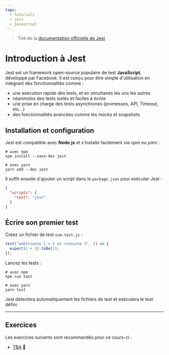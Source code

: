 ```yaml
---
tags:
  - tutorials
  - jest
  - javascript
---
```


> Tiré de la [documentation officielle de Jest](https://archive.jestjs.io/docs/en/getting-started)

# Introduction à Jest

Jest est un framework open-source populaire de test **JavaScript**, développé par Facebook. Il est conçu pour être simple d'utilisation en intégrant des fonctionnalités comme :

- une exécution rapide des tests, et en simultanés les uns les autres
- néanmoins des tests isolés et faciles à écrire
- une prise en charge des tests asynchrones (promesses, API, Timeout, etc...)
- des fonctionnalités avancées comme les mocks et snapshots

## Installation et configuration

Jest est compatible avec **Node.js** et s’installe facilement via _npm_ ou _yarn_ :

```shell
# avec npm
npm install --save-dev jest

# avec yarn
yarn add --dev jest
```

Il suffit ensuite d'ajouter un script dans le `package.json` pour exécuter Jest :

```json
{
  "scripts": {
    "test": "jest"
  }
}
```

## Écrire son premier test

Créez un fichier de test `sum.test.js` :

```javascript
test("additionne 1 + 2 et retourne 3", () => {
  expect(1 + 2).toBe(3);
});
```

Lancez les tests :

```shell
# avec npm
npm run test

# avec yarn
yarn test
```

Jest détectera automatiquement les fichiers de test et exécutera le test défini.

---

## Exercices

Les exercices suivants sont recommandés pour ce cours-ci :

- [TBA](#) 🚧
